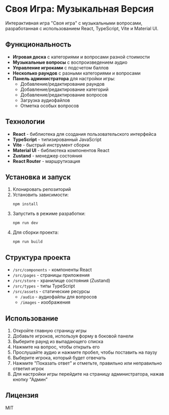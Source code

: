 # Своя Игра: Музыкальная Версия

Интерактивная игра "Своя игра" с музыкальными вопросами, разработанная с использованием React, TypeScript, Vite и Material UI.

## Функциональность

- **Игровая доска** с категориями и вопросами разной стоимости
- **Музыкальные вопросы** с воспроизведением аудио
- **Управление игроками** с подсчетом баллов
- **Несколько раундов** с разными категориями и вопросами
- **Панель администратора** для настройки игры:
  - Добавление/редактирование раундов
  - Добавление/редактирование категорий
  - Добавление/редактирование вопросов
  - Загрузка аудиофайлов
  - Отметка особых вопросов

## Технологии

- **React** - библиотека для создания пользовательского интерфейса
- **TypeScript** - типизированный JavaScript
- **Vite** - быстрый инструмент сборки
- **Material UI** - библиотека компонентов React
- **Zustand** - менеджер состояния
- **React Router** - маршрутизация

## Установка и запуск

1. Клонировать репозиторий
2. Установить зависимости:
   ```
   npm install
   ```
3. Запустить в режиме разработки:
   ```
   npm run dev
   ```
4. Для сборки проекта:
   ```
   npm run build
   ```

## Структура проекта

- `/src/components` - компоненты React
- `/src/pages` - страницы приложения
- `/src/store` - хранилище состояния (Zustand)
- `/src/types` - типы TypeScript
- `/src/assets` - статические ресурсы
  - `/audio` - аудиофайлы для вопросов
  - `/images` - изображения

## Использование

1. Откройте главную страницу игры
2. Добавьте игроков, используя форму в боковой панели
3. Выберите раунд из выпадающего списка
4. Нажмите на вопрос, чтобы открыть его
5. Прослушайте аудио и нажмите пробел, чтобы поставить на паузу
6. Выберите игрока, который будет отвечать
7. Нажмите "Показать ответ" и отметьте, правильно или неправильно ответил игрок
8. Для настройки игры перейдите на страницу администратора, нажав кнопку "Админ"

## Лицензия

MIT
